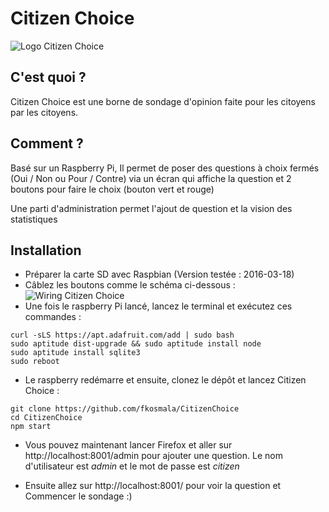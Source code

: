 # Citizen Choice

![Logo Citizen Choice](http://www.soyez-heureux.com/logoCC.png  "Citizen Choice logo")

## C'est quoi ?

Citizen Choice est une borne de sondage d'opinion faite pour les citoyens par les citoyens.

## Comment ?

Basé sur un Raspberry Pi, Il permet de poser des questions à choix fermés (Oui / Non ou Pour / Contre) via un écran qui affiche la question et 2 boutons pour faire le choix (bouton vert et rouge)

Une parti d'administration permet l'ajout de question et la vision des statistiques

## Installation

* Préparer la carte SD avec Raspbian (Version testée : 2016-03-18)
* Câblez les boutons comme le schéma ci-dessous :
![Wiring Citizen Choice](http://www.soyez-heureux.com/CitizenChoice.jpg  "Wiring Citizen Choice")
* Une fois le raspberry Pi lancé, lancez le terminal et exécutez ces commandes :
```
curl -sLS https://apt.adafruit.com/add | sudo bash
sudo aptitude dist-upgrade && sudo aptitude install node
sudo aptitude install sqlite3
sudo reboot
```
* Le raspberry redémarre et ensuite, clonez le dépôt et lancez Citizen Choice :
```
git clone https://github.com/fkosmala/CitizenChoice
cd CitizenChoice
npm start
```
* Vous pouvez maintenant lancer Firefox et aller sur http://localhost:8001/admin pour ajouter une question. Le nom d'utilisateur est *admin* et le mot de passe est *citizen*

* Ensuite allez sur http://localhost:8001/ pour voir la question et Commencer le sondage :)

